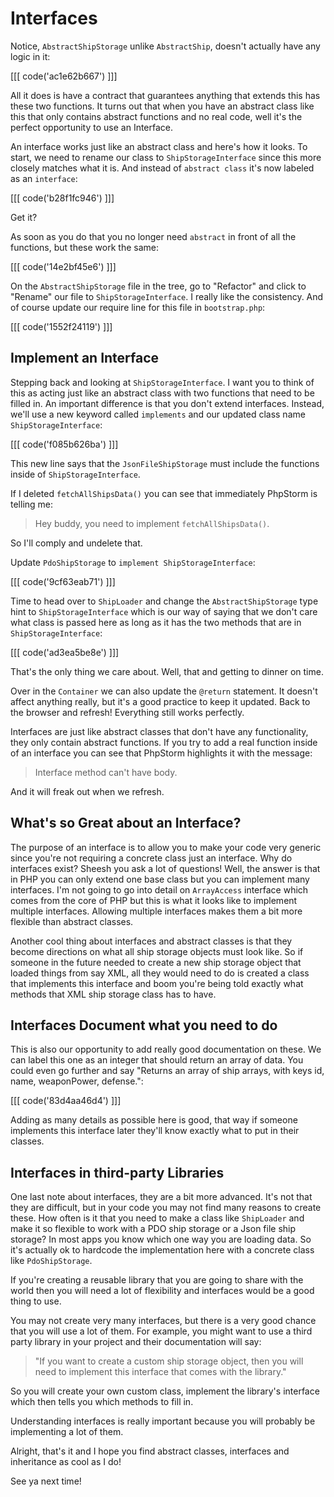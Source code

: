 # Interfaces

Notice, `AbstractShipStorage` unlike `AbstractShip`, doesn't actually have any 
logic in it:

[[[ code('ac1e62b667') ]]]

All it does is have a contract that guarantees anything that extends this has these two
functions. It turns out that when you have an abstract class like this that only contains
abstract functions and no real code, well it's the perfect opportunity to use an Interface. 

An interface works just like an abstract class and here's how it looks. To start,
we need to rename our class to `ShipStorageInterface` since this more closely matches
what it is. And instead of `abstract class` it's now labeled as an `interface`:

[[[ code('b28f1fc946') ]]]

Get it?

As soon as you do that you no longer need `abstract` in front of all the functions,
but these work the same:

[[[ code('14e2bf45e6') ]]]

On the `AbstractShipStorage` file in the tree, go to "Refactor" and click to "Rename"
our file to `ShipStorageInterface`. I really like the consistency. And of course update
our require line for this file in `bootstrap.php`:

[[[ code('1552f24119') ]]]

## Implement an Interface

Stepping back and looking at `ShipStorageInterface`. I want you to think of this as acting just like
an abstract class with two functions that need to be filled in. An important difference is that you
don't extend interfaces. Instead, we'll use a new keyword called `implements` and our updated class name
`ShipStorageInterface`:

[[[ code('f085b626ba') ]]]

This new line says that the `JsonFileShipStorage` must include the functions inside of `ShipStorageInterface`.  

If I deleted `fetchAllShipsData()` you can see that immediately PhpStorm is telling me:

> Hey buddy, you need to implement `fetchAllShipsData()`.

So I'll comply and undelete that.

Update `PdoShipStorage` to `implement ShipStorageInterface`:

[[[ code('9cf63eab71') ]]]

Time to head over to `ShipLoader` and change the `AbstractShipStorage` type hint to `ShipStorageInterface`
which is our way of saying that we don't care what class is passed here as long as it has
the two methods that are in `ShipStorageInterface`:

[[[ code('ad3ea5be8e') ]]]

That's the only thing we care about. Well, that and getting to dinner on time.

Over in the `Container` we can also update the `@return` statement. It doesn't affect
anything really, but it's a good practice to keep it updated. Back to the browser
and refresh! Everything still works perfectly.

Interfaces are just like abstract classes that don't have any functionality, they only contain
abstract functions. If you try to add a real function inside of an interface you can see that
PhpStorm highlights it with the message:

> Interface method can't have body.

And it will freak out when we refresh. 

## What's so Great about an Interface?

The purpose of an interface is to allow you to make your code very generic since you're not requiring
a concrete class just an interface. Why do interfaces exist? Sheesh you ask a lot of questions!
Well, the answer is that in PHP you can only extend one base class but you can implement many
interfaces. I'm not going to go into detail on `ArrayAccess` interface which comes from the core of PHP
but this is what it looks like to implement multiple interfaces. Allowing multiple interfaces makes
them a bit more flexible than abstract classes.

Another cool thing about interfaces and abstract classes is that they become directions on what all
ship storage objects must look like. So if someone in the future needed to create a new ship storage 
object that loaded things from say XML, all they would need to do is created a class that implements
this interface and boom you're being told exactly what methods that XML ship storage class has to have. 

## Interfaces Document what you need to do

This is also our opportunity to add really good documentation on these. We can label this one as an
integer that should return an array of data. You could even go further and say "Returns an array of ship arrays,
with keys id, name, weaponPower, defense.":

[[[ code('83d4aa46d4') ]]]

Adding as many details as possible here is good, that way if someone implements this interface later
they'll know exactly what to put in their classes. 

## Interfaces in third-party Libraries

One last note about interfaces, they are a bit more advanced. It's not that they are difficult, but in your
code you may not find many reasons to create these. How often is it that you need to make a class
like `ShipLoader` and make it so flexible to work with a PDO ship storage or a Json file ship storage?
In most apps you know which one way you are loading data. So it's actually ok to hardcode the implementation
here with a concrete class like `PdoShipStorage`. 

If you're creating a reusable library that you are going to share with the world then you will need
a lot of flexibility and interfaces would be a good thing to use. 

You may not create very many interfaces, but there is a very good chance that you will use a lot of 
them. For example, you might want to use a third party library in your project and their documentation
will say:

> "If you want to create a custom ship storage object, then you will need to
> implement this interface that comes with the library."

So you will create your own custom class, implement the library's interface which
then tells you which methods to fill in.

Understanding interfaces is really important because you will probably be implementing a lot of them. 

Alright, that's it and I hope you find abstract classes, interfaces and inheritance as cool as I do!

See ya next time!
